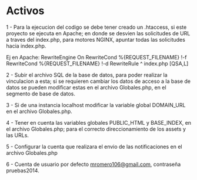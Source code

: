 # Activos
1 - Para la ejecucion del codigo se debe tener creado un .htaccess, si este proyecto se ejecuta en Apache; en donde se desvien las solicitudes de URL a traves del index.php, para motores NGINX, apuntar todas las solicitudes hacia index.php.

Ej en Apache:
RewriteEngine On
RewriteCond %{REQUEST_FILENAME} !-f
RewriteCond %{REQUEST_FILENAME} !-d
RewriteRule ^ index.php [QSA,L]

2 - Subir el archivo SQL de la base de datos, para poder realizar la vinculacion a esta; si se requieren cambiar los datos de acceso a la base de datos se pueden modificar estas en el archivo Globales.php, en el segmento de base de datos.

3 - Si de una instancia localhost modificar la variable global DOMAIN_URL en el archivo Globales.php.

4 - Tener en cuenta las variables globales PUBLIC_HTML y BASE_INDEX, en el archivo Globales.php; para el correcto direccionamiento de los assets y las URLs.

5 - Configurar la cuenta que realizara el envio de las notificaciones en el archivo Globales.php

6 - Cuenta de usuario por defecto mromero106@gmail.com, contraseña pruebas2014. 
